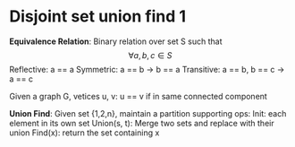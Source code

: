 # Disjoint set union find 1
**Equivalence Relation**: Binary relation over set S such that $$ \forall a,b,c \in S$$
Reflective: a == a
Symmetric: a == b -> b == a
Transitive: a == b, b == c -> a == c

Given a graph G, vetices u, v:
	u == v if in same connected component

**Union Find**: Given set {1,2,n}, maintain a partition supporting ops:
	Init: each element in its own set
	Union(s, t): Merge two sets and replace with their union
	Find(x): return the set containing x